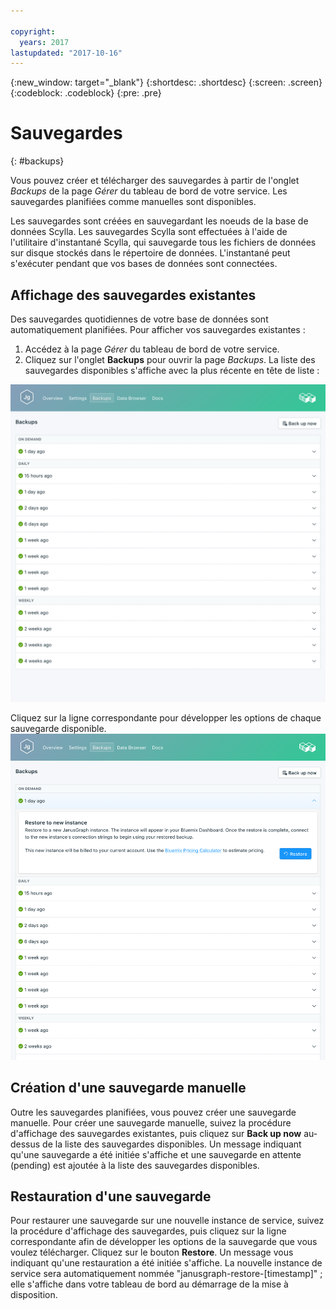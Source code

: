 ```yaml
---

copyright:
  years: 2017
lastupdated: "2017-10-16"
---
```


{:new_window: target="_blank"}
{:shortdesc: .shortdesc}
{:screen: .screen}
{:codeblock: .codeblock}
{:pre: .pre}

# Sauvegardes
{: #backups}

Vous pouvez créer et télécharger des sauvegardes à partir de l'onglet _Backups_ de la page *Gérer* du tableau de bord de votre service. Les sauvegardes planifiées comme manuelles sont disponibles.

Les sauvegardes sont créées en sauvegardant les noeuds de la base de données Scylla. Les sauvegardes Scylla sont effectuées à l'aide de l'utilitaire d'instantané Scylla, qui sauvegarde tous les fichiers de données sur disque stockés dans le répertoire de données. L'instantané peut s'exécuter pendant que vos bases de données sont connectées.

## Affichage des sauvegardes existantes

Des sauvegardes quotidiennes de votre base de données sont automatiquement planifiées. Pour afficher vos sauvegardes existantes :

1. Accédez à la page _Gérer_ du tableau de bord de votre service.
2. Cliquez sur l'onglet **Backups** pour ouvrir la page _Backups_. La liste des sauvegardes disponibles s'affiche avec la plus récente en tête de liste :

  ![Sauvegardes disponibles](./images/janusgraph-backups-show.png "Liste des sauvegardes disponibles incluant une sauvegarde en attente")

Cliquez sur la ligne correspondante pour développer les options de chaque sauvegarde disponible.
  ![Options de sauvegarde](./images/janusgraph-backups-options.png "Options d'une sauvegarde.") 

## Création d'une sauvegarde manuelle

Outre les sauvegardes planifiées, vous pouvez créer une sauvegarde manuelle. Pour créer une sauvegarde manuelle, suivez la procédure d'affichage des sauvegardes existantes, puis cliquez sur **Back up now** au-dessus de la liste des sauvegardes disponibles. Un message indiquant qu'une sauvegarde a été initiée s'affiche et une sauvegarde en attente (pending) est ajoutée à la liste des sauvegardes disponibles.

## Restauration d'une sauvegarde
Pour restaurer une sauvegarde sur une nouvelle instance de service, suivez la procédure d'affichage des sauvegardes, puis cliquez sur la ligne correspondante afin de développer les options de la sauvegarde que vous voulez télécharger. Cliquez sur le bouton **Restore**. Un message vous indiquant qu'une restauration a été initiée s'affiche. La nouvelle instance de service sera automatiquement nommée "janusgraph-restore-[timestamp]" ; elle s'affiche dans votre tableau de bord au démarrage de la mise à disposition.
